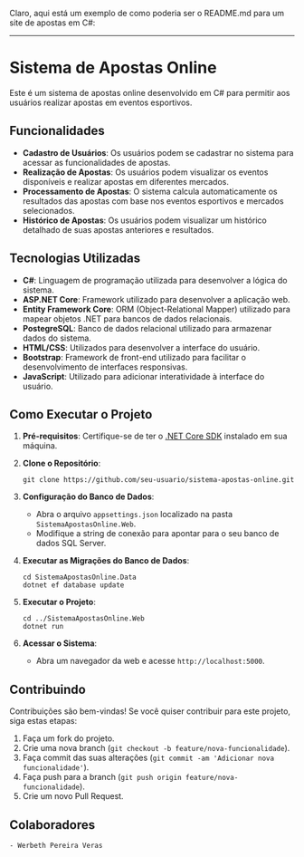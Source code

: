 Claro, aqui está um exemplo de como poderia ser o README.md para um site de apostas em C#:

---

# Sistema de Apostas Online

Este é um sistema de apostas online desenvolvido em C# para permitir aos usuários realizar apostas em eventos esportivos.

## Funcionalidades

- **Cadastro de Usuários**: Os usuários podem se cadastrar no sistema para acessar as funcionalidades de apostas.
- **Realização de Apostas**: Os usuários podem visualizar os eventos disponíveis e realizar apostas em diferentes mercados.
- **Processamento de Apostas**: O sistema calcula automaticamente os resultados das apostas com base nos eventos esportivos e mercados selecionados.
- **Histórico de Apostas**: Os usuários podem visualizar um histórico detalhado de suas apostas anteriores e resultados.

## Tecnologias Utilizadas

- **C#**: Linguagem de programação utilizada para desenvolver a lógica do sistema.
- **ASP.NET Core**: Framework utilizado para desenvolver a aplicação web.
- **Entity Framework Core**: ORM (Object-Relational Mapper) utilizado para mapear objetos .NET para bancos de dados relacionais.
- **PostegreSQL**: Banco de dados relacional utilizado para armazenar dados do sistema.
- **HTML/CSS**: Utilizados para desenvolver a interface do usuário.
- **Bootstrap**: Framework de front-end utilizado para facilitar o desenvolvimento de interfaces responsivas.
- **JavaScript**: Utilizado para adicionar interatividade à interface do usuário.

## Como Executar o Projeto

1. **Pré-requisitos**: Certifique-se de ter o [.NET Core SDK](https://dotnet.microsoft.com/download) instalado em sua máquina.

2. **Clone o Repositório**:
   ```
   git clone https://github.com/seu-usuario/sistema-apostas-online.git
   ```

3. **Configuração do Banco de Dados**:
   - Abra o arquivo `appsettings.json` localizado na pasta `SistemaApostasOnline.Web`.
   - Modifique a string de conexão para apontar para o seu banco de dados SQL Server.

4. **Executar as Migrações do Banco de Dados**:
   ```
   cd SistemaApostasOnline.Data
   dotnet ef database update
   ```

5. **Executar o Projeto**:
   ```
   cd ../SistemaApostasOnline.Web
   dotnet run
   ```

6. **Acessar o Sistema**:
   - Abra um navegador da web e acesse `http://localhost:5000`.

## Contribuindo

Contribuições são bem-vindas! Se você quiser contribuir para este projeto, siga estas etapas:

1. Faça um fork do projeto.
2. Crie uma nova branch (`git checkout -b feature/nova-funcionalidade`).
3. Faça commit das suas alterações (`git commit -am 'Adicionar nova funcionalidade'`).
4. Faça push para a branch (`git push origin feature/nova-funcionalidade`).
5. Crie um novo Pull Request.

## Colaboradores
    - Werbeth Pereira Veras
